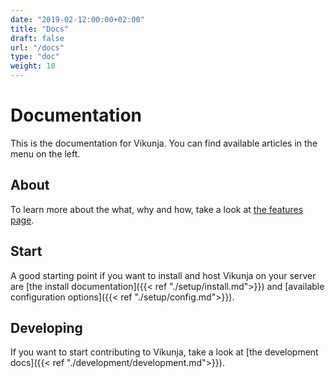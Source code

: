 ```yaml
---
date: "2019-02-12:00:00+02:00"
title: "Docs"
draft: false
url: "/docs"
type: "doc"
weight: 10
---
```

# Documentation

This is the documentation for Vikunja.
You can find available articles in the menu on the left.

## About

To learn more about the what, why and how, take a look at [the features page](https://vikunja.io/en/features).

## Start

A good starting point if you want to install and host Vikunja on your server are [the install documentation]({{< ref "./setup/install.md">}})
and [available configuration options]({{< ref "./setup/config.md">}}).

## Developing

If you want to start contributing to Vikunja, take a look at [the development docs]({{< ref "./development/development.md">}}).
